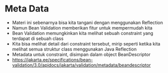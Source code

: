 # Meta Data
* Materi ini sebenarnya bisa kita tangani dengan menggunakan Reflection 
* Namun Bean Validation memberikan fitur untuk mempermudah kita 
* Bean Validation memungkinkan kita melihat sebuah constraint yang terdapat di sebuah class 
* Kita bisa melihat detail dari constraint tersebut, mirip seperti ketika kita melihat semua struktur class menggunakan Java Reflection 
* Metadata untuk constraint, disimpan dalam object BeanDescriptor
* https://jakarta.ee/specifications/bean-validation/3.0/apidocs/jakarta/validation/metadata/beandescriptor